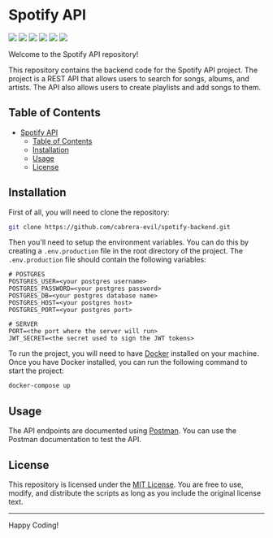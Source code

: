 # Spotify API

![](https://img.shields.io/github/last-commit/cabrera-evil/spotify-backend/master)
![](https://img.shields.io/github/license/cabrera-evil/spotify-backend)
![](https://img.shields.io/github/languages/top/cabrera-evil/spotify-backend?label=javascript)
![](https://img.shields.io/github/repo-size/cabrera-evil/spotify-backend)
![](https://img.shields.io/github/contributors/cabrera-evil/spotify-backend)
![](https://img.shields.io/github/stars/cabrera-evil/spotify-backend?style=social)

Welcome to the Spotify API repository!

This repository contains the backend code for the Spotify API project. The project is a REST API that allows users to search for songs, albums, and artists. The API also allows users to create playlists and add songs to them.

## Table of Contents

- [Spotify API](#spotify-api)
  - [Table of Contents](#table-of-contents)
  - [Installation](#installation)
  - [Usage](#usage)
  - [License](#license)

## Installation

First of all, you will need to clone the repository:

```bash
git clone https://github.com/cabrera-evil/spotify-backend.git
```

Then you'll need to setup the environment variables. You can do this by creating a `.env.production` file in the root directory of the project. The `.env.production` file should contain the following variables:

```text
# POSTGRES
POSTGRES_USER=<your postgres username>
POSTGRES_PASSWORD=<your postgres password>
POSTGRES_DB=<your postgres database name>
POSTGRES_HOST=<your postgres host>
POSTGRES_PORT=<your postgres port>

# SERVER
PORT=<the port where the server will run>
JWT_SECRET=<the secret used to sign the JWT tokens>
```

To run the project, you will need to have [Docker](https://www.docker.com/) installed on your machine. Once you have Docker installed, you can run the following command to start the project:

```bash
docker-compose up
```

## Usage

The API endpoints are documented using [Postman](https://documenter.getpostman.com/view/23770643/2s9YsGjZha). You can use the Postman documentation to test the API.

## License

This repository is licensed under the [MIT License](LICENSE). You are free to use, modify, and distribute the scripts as long as you include the original license text.

---

Happy Coding!
